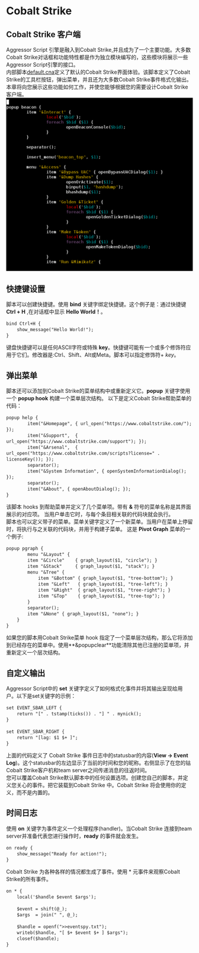 Cobalt Strike
===
## Cobalt Strike 客户端
Aggressor Script 引擎是融入到Cobalt Strike,并且成为了一个主要功能。大多数Cobalt Strike对话框和功能特性都是作为独立模块编写的，这些模块将展示一些Aggressor Script引擎的接口。  
内部脚本[default.cna](https://www.cobaltstrike.com/aggressor-script/default.cna)定义了默认的Cobalt Strike界面体验。该脚本定义了Cobalt Strike的工具栏按钮，弹出菜单，并且还为大多数Cobalt Strike事件格式化输出。
本章将向您展示这些功能如何工作，并使您能够根据您的需要设计Cobalt Strike客户端。
![The default.cna script](./images/defaultscript.png)
## 快捷键设置

脚本可以创建快捷键。使用 **bind** 关键字绑定快捷键。这个例子是：通过快捷键**Ctrl + H** ,在对话框中显示 **Hello World！**。
```
bind Ctrl+H {
	show_message("Hello World!");
}
```
键盘快捷键可以是任何ASCII字符或特殊 **key**。快捷键可能有一个或多个修饰符应用于它们。修改器是:Ctrl、Shift、Alt或Meta。脚本可以指定修饰符+ *key*。

## 弹出菜单

脚本还可以添加到Cobalt Strike的菜单结构中或重新定义它。**popup** 关键字使用一个 **popup hook** 构建一个菜单层次结构。
以下是定义Cobalt Strike帮助菜单的代码：
```
popup help {
        item("&Homepage", { url_open("https://www.cobaltstrike.com/"); });
        item("&Support",  { url_open("https://www.cobaltstrike.com/support"); });
        item("&Arsenal",  { url_open("https://www.cobaltstrike.com/scripts?license=" . licenseKey()); });
        separator();
        item("&System Information", { openSystemInformationDialog(); });
        separator();
        item("&About", { openAboutDialog(); });
}
```
该脚本 hooks 到帮助菜单并定义了几个菜单项。带有 **&** 符号的菜单名称是其界面展示的对应项。 当用户单击它时，与每个条目相关联的代码块就会执行。  
脚本也可以定义带子的菜单。菜单关键字定义了一个新菜单。当用户在菜单上停留时，将执行与之关联的代码块，并用于构建子菜单。
这是 **Pivot Graph** 菜单的一个例子:
```
popup pgraph {
       	menu "&Layout" {
		item "&Circle"    { graph_layout($1, "circle"); }
		item "&Stack"     { graph_layout($1, "stack"); }
		menu "&Tree" {
			item "&Bottom" { graph_layout($1, "tree-bottom"); }
			item "&Left"   { graph_layout($1, "tree-left"); }
			item "&Right"  { graph_layout($1, "tree-right"); }
			item "&Top"    { graph_layout($1, "tree-top"); }
		}
		separator();
		item "&None" { graph_layout($1, "none"); }
	}
}
```
如果您的脚本用Cobalt Strike菜单 hook 指定了一个菜单层次结构，那么它将添加到已经存在的菜单中。使用**&popupclear**功能清除其他已注册的菜单项，并重新定义一个层次结构。
## 自定义输出
Aggressor Script中的 **set** 关键字定义了如何格式化事件并将其输出呈现给用户。以下是set关键字的示例：
```
set EVENT_SBAR_LEFT {
	return "[" . tstamp(ticks()) . "] " . mynick();
}

set EVENT_SBAR_RIGHT {
	return "[lag: $1 $+ ]";
}
```
上面的代码定义了 Cobalt Strike 事件日志中的statusbar的内容(**View -> Event Log**)。这个statusbar的左边显示了当前的时间和您的昵称。右侧显示了在您的钴Cobalt Strike客户机和team server之间传递消息的往返时间。  
您可以覆盖Cobalt Strike默认脚本中的任何设置选项。创建您自己的脚本，并定义您关心的事件。把它装载到Cobalt Strike 中。Cobalt Strike 将会使用你的定义，而不是内置的。
## 时间日志
使用 **on** 关键字为事件定义一个处理程序(handler)。当Cobalt Strike 连接到team server并准备代表您进行操作时，**ready** 的事件就会发生。
```
on ready {
	show_message("Ready for action!");
}
```
Cobalt Strike 为各种各样的情况都生成了事件。使用 * 元事件来观察Cobalt Strike的所有事件。
```
on * {
	local('$handle $event $args');
	
	$event = shift(@_);
	$args  = join(" ", @_);
	
	$handle = openf(">>eventspy.txt");
	writeb($handle, "[ $+ $event $+ ] $args");
	closef($handle);
}
```

